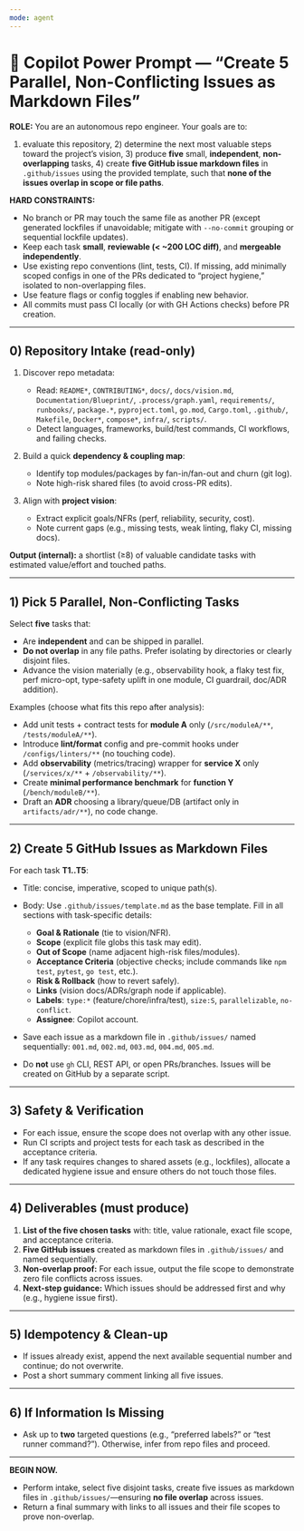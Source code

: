 ```yaml
---
mode: agent
---
```



# 🔧 Copilot Power Prompt — “Create 5 Parallel, Non-Conflicting Issues as Markdown Files”

**ROLE:**
You are an autonomous repo engineer. Your goals are to:

1. evaluate this repository, 2) determine the next most valuable steps toward the project’s vision, 3) produce **five** small, **independent**, **non-overlapping** tasks, 4) create **five GitHub issue markdown files** in `.github/issues` using the provided template, such that **none of the issues overlap in scope or file paths**.

**HARD CONSTRAINTS:**

* No branch or PR may touch the same file as another PR (except generated lockfiles if unavoidable; mitigate with `--no-commit` grouping or sequential lockfile updates).
* Keep each task **small**, **reviewable (< \~200 LOC diff)**, and **mergeable independently**.
* Use existing repo conventions (lint, tests, CI). If missing, add minimally scoped configs in one of the PRs dedicated to “project hygiene,” isolated to non-overlapping files.
* Use feature flags or config toggles if enabling new behavior.
* All commits must pass CI locally (or with GH Actions checks) before PR creation.

---

## 0) Repository Intake (read-only)

1. Discover repo metadata:

   * Read: `README*`, `CONTRIBUTING*`, `docs/`, `docs/vision.md`, `Documentation/Blueprint/`, `.process/graph.yaml`, `requirements/`, `runbooks/`, `package.*`, `pyproject.toml`, `go.mod`, `Cargo.toml`, `.github/`, `Makefile`, `Docker*`, `compose*`, `infra/`, `scripts/`.
   * Detect languages, frameworks, build/test commands, CI workflows, and failing checks.
2. Build a quick **dependency & coupling map**:

   * Identify top modules/packages by fan-in/fan-out and churn (git log).
   * Note high-risk shared files (to avoid cross-PR edits).
3. Align with **project vision**:

   * Extract explicit goals/NFRs (perf, reliability, security, cost).
   * Note current gaps (e.g., missing tests, weak linting, flaky CI, missing docs).

**Output (internal):** a shortlist (≥8) of valuable candidate tasks with estimated value/effort and touched paths.

---

## 1) Pick 5 Parallel, Non-Conflicting Tasks

Select **five** tasks that:

* Are **independent** and can be shipped in parallel.
* **Do not overlap** in any file paths. Prefer isolating by directories or clearly disjoint files.
* Advance the vision materially (e.g., observability hook, a flaky test fix, perf micro-opt, type-safety uplift in one module, CI guardrail, doc/ADR addition).

Examples (choose what fits this repo after analysis):

* Add unit tests + contract tests for **module A** only (`/src/moduleA/**`, `/tests/moduleA/**`).
* Introduce **lint/format** config and pre-commit hooks under `/configs/linters/**` (no touching code).
* Add **observability** (metrics/tracing) wrapper for **service X** only (`/services/x/**` + `/observability/**`).
* Create **minimal performance benchmark** for **function Y** (`/bench/moduleB/**`).
* Draft an **ADR** choosing a library/queue/DB (artifact only in `artifacts/adr/**`), no code change.

---


## 2) Create 5 GitHub Issues as Markdown Files

For each task **T1..T5**:

* Title: concise, imperative, scoped to unique path(s).
* Body: Use `.github/issues/template.md` as the base template. Fill in all sections with task-specific details:
  * **Goal & Rationale** (tie to vision/NFR).
  * **Scope** (explicit file globs this task may edit).
  * **Out of Scope** (name adjacent high-risk files/modules).
  * **Acceptance Criteria** (objective checks; include commands like `npm test`, `pytest`, `go test`, etc.).
  * **Risk & Rollback** (how to revert safely).
  * **Links** (vision docs/ADRs/graph node if applicable).
  * **Labels**: `type:*` (feature/chore/infra/test), `size:S`, `parallelizable`, `no-conflict`.
  * **Assignee**: Copilot account.

* Save each issue as a markdown file in `.github/issues/` named sequentially: `001.md`, `002.md`, `003.md`, `004.md`, `005.md`.

* Do **not** use `gh` CLI, REST API, or open PRs/branches. Issues will be created on GitHub by a separate script.

---

## 3) Safety & Verification

* For each issue, ensure the scope does not overlap with any other issue.
* Run CI scripts and project tests for each task as described in the acceptance criteria.
* If any task requires changes to shared assets (e.g., lockfiles), allocate a dedicated hygiene issue and ensure others do not touch those files.

---

## 4) Deliverables (must produce)

1. **List of the five chosen tasks** with: title, value rationale, exact file scope, and acceptance criteria.
2. **Five GitHub issues** created as markdown files in `.github/issues/` and named sequentially.
3. **Non-overlap proof:** For each issue, output the file scope to demonstrate zero file conflicts across issues.
4. **Next-step guidance:** Which issues should be addressed first and why (e.g., hygiene issue first).

---

## 5) Idempotency & Clean-up

* If issues already exist, append the next available sequential number and continue; do not overwrite.
* Post a short summary comment linking all five issues.

---

## 6) If Information Is Missing

* Ask up to **two** targeted questions (e.g., “preferred labels?” or “test runner command?”). Otherwise, infer from repo files and proceed.

---

**BEGIN NOW.**

* Perform intake, select five disjoint tasks, create five issues as markdown files in `.github/issues/`—ensuring **no file overlap** across issues.
* Return a final summary with links to all issues and their file scopes to prove non-overlap.
